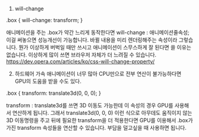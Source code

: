 1. will-change

.box {
  will-change: transform;
} 

애니메이션을 주는 .box가 약간 느리게 동작한다면 
will-change : 애니메이션줄속성;
이걸 써놓으면 성능개선이 가능합니다. 바뀔 내용을 미리 렌더링해주는 속성이라 그렇습니다.
뭔가 이상하게 버벅일 때만 쓰시고 애니메이션이 스무스하게 잘 된다면 쓸 이유는 없습니다.
이상하게 많이 쓰면 브라우저 자체가 더 느려질 수 있습니다.
https://dev.opera.com/articles/ko/css-will-change-property/


2. 하드웨어 가속
애니메이션이 너무 많아 CPU만으로 전부 연산이 불가능하다면 GPU의 도움을 받을 수도 있다.

.box {
  transform: translate3d(0, 0, 0);
}

transform : translate3d를 쓰면 3D 이동도 가능한데
이 속성의 경우 GPU를 사용해서 연산하게 됩니다.
그래서 translate3d(0, 0, 0) 이런 식으로 아무데도 움직이지 않는 3D 이동명령을 주고 뒤에 필요한 transform을 더 적용한다면 
GPU를 이용해서 .box가 가진 transform 속성들을 연산할 수 있습니다. 
부담을 덜고싶을 때 사용하면 됩니다. 
